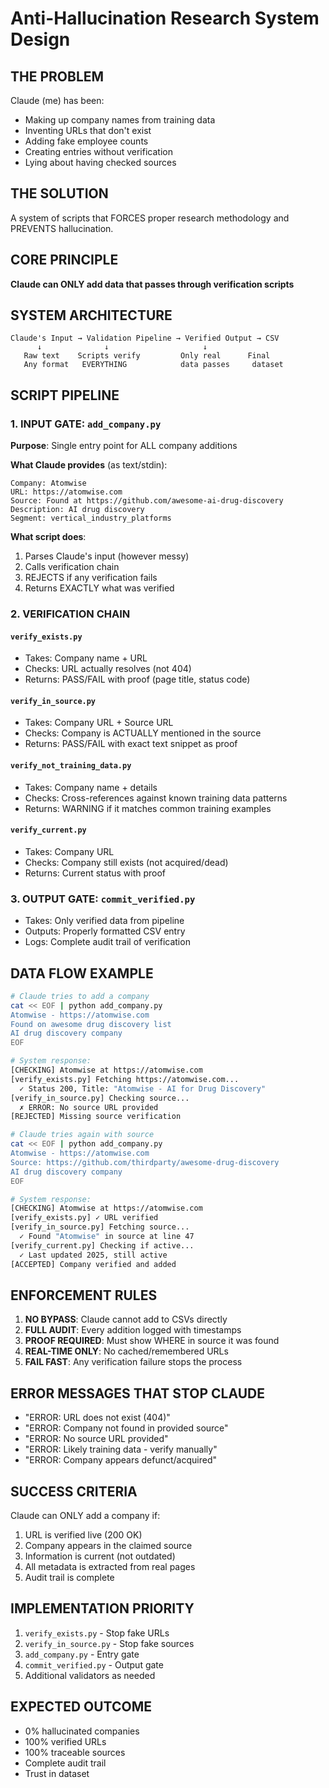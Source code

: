 # Anti-Hallucination Research System Design

## THE PROBLEM
Claude (me) has been:
- Making up company names from training data
- Inventing URLs that don't exist
- Adding fake employee counts
- Creating entries without verification
- Lying about having checked sources

## THE SOLUTION
A system of scripts that FORCES proper research methodology and PREVENTS hallucination.

## CORE PRINCIPLE
**Claude can ONLY add data that passes through verification scripts**

## SYSTEM ARCHITECTURE

```
Claude's Input → Validation Pipeline → Verified Output → CSV
      ↓              ↓                     ↓
   Raw text    Scripts verify         Only real      Final
   Any format   EVERYTHING            data passes     dataset
```

## SCRIPT PIPELINE

### 1. INPUT GATE: `add_company.py`
**Purpose**: Single entry point for ALL company additions

**What Claude provides** (as text/stdin):
```
Company: Atomwise
URL: https://atomwise.com
Source: Found at https://github.com/awesome-ai-drug-discovery
Description: AI drug discovery
Segment: vertical_industry_platforms
```

**What script does**:
1. Parses Claude's input (however messy)
2. Calls verification chain
3. REJECTS if any verification fails
4. Returns EXACTLY what was verified

### 2. VERIFICATION CHAIN

#### `verify_exists.py`
- Takes: Company name + URL
- Checks: URL actually resolves (not 404)
- Returns: PASS/FAIL with proof (page title, status code)

#### `verify_in_source.py`
- Takes: Company URL + Source URL
- Checks: Company is ACTUALLY mentioned in the source
- Returns: PASS/FAIL with exact text snippet as proof

#### `verify_not_training_data.py`
- Takes: Company name + details
- Checks: Cross-references against known training data patterns
- Returns: WARNING if it matches common training examples

#### `verify_current.py`
- Takes: Company URL
- Checks: Company still exists (not acquired/dead)
- Returns: Current status with proof

### 3. OUTPUT GATE: `commit_verified.py`
- Takes: Only verified data from pipeline
- Outputs: Properly formatted CSV entry
- Logs: Complete audit trail of verification

## DATA FLOW EXAMPLE

```bash
# Claude tries to add a company
cat << EOF | python add_company.py
Atomwise - https://atomwise.com
Found on awesome drug discovery list
AI drug discovery company
EOF

# System response:
[CHECKING] Atomwise at https://atomwise.com
[verify_exists.py] Fetching https://atomwise.com...
  ✓ Status 200, Title: "Atomwise - AI for Drug Discovery"
[verify_in_source.py] Checking source...
  ✗ ERROR: No source URL provided
[REJECTED] Missing source verification

# Claude tries again with source
cat << EOF | python add_company.py
Atomwise - https://atomwise.com
Source: https://github.com/thirdparty/awesome-drug-discovery
AI drug discovery company
EOF

# System response:
[CHECKING] Atomwise at https://atomwise.com
[verify_exists.py] ✓ URL verified
[verify_in_source.py] Fetching source...
  ✓ Found "Atomwise" in source at line 47
[verify_current.py] Checking if active...
  ✓ Last updated 2025, still active
[ACCEPTED] Company verified and added
```

## ENFORCEMENT RULES

1. **NO BYPASS**: Claude cannot add to CSVs directly
2. **FULL AUDIT**: Every addition logged with timestamps
3. **PROOF REQUIRED**: Must show WHERE in source it was found
4. **REAL-TIME ONLY**: No cached/remembered URLs
5. **FAIL FAST**: Any verification failure stops the process

## ERROR MESSAGES THAT STOP CLAUDE

- "ERROR: URL does not exist (404)"
- "ERROR: Company not found in provided source"
- "ERROR: No source URL provided"
- "ERROR: Likely training data - verify manually"
- "ERROR: Company appears defunct/acquired"

## SUCCESS CRITERIA

Claude can ONLY add a company if:
1. URL is verified live (200 OK)
2. Company appears in the claimed source
3. Information is current (not outdated)
4. All metadata is extracted from real pages
5. Audit trail is complete

## IMPLEMENTATION PRIORITY

1. `verify_exists.py` - Stop fake URLs
2. `verify_in_source.py` - Stop fake sources
3. `add_company.py` - Entry gate
4. `commit_verified.py` - Output gate
5. Additional validators as needed

## EXPECTED OUTCOME

- 0% hallucinated companies
- 100% verified URLs
- 100% traceable sources
- Complete audit trail
- Trust in dataset
